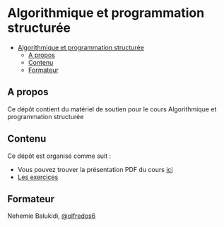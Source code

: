 # Algorithmique et programmation structurée

- [Algorithmique et programmation structurée](#algorithmique-et-programmation-structurée)
  - [A propos](#a-propos)
  - [Contenu](#contenu)
  - [Formateur](#formateur)

## A propos

Ce dépôt contient du matériel de soutien pour le cours Algorithmique et programmation structurée

## Contenu

Ce dépôt est organisé comme suit :

- Vous pouvez trouver la présentation PDF du cours [ici](./algo-et-programmation-structuree.pdf)
- [Les exercices](./exercices/)

## Formateur

Nehemie Balukidi, [@olfredos6](https://github.com/Olfredos6)
